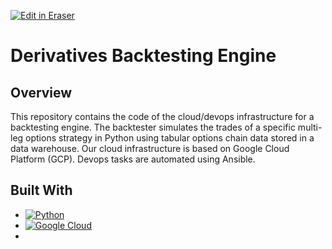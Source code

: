 <p><a target="_blank" href="https://app.eraser.io/workspace/kZSQbkdLoJJgPIDp9WhE" id="edit-in-eraser-github-link"><img alt="Edit in Eraser" src="https://firebasestorage.googleapis.com/v0/b/second-petal-295822.appspot.com/o/images%2Fgithub%2FOpen%20in%20Eraser.svg?alt=media&amp;token=968381c8-a7e7-472a-8ed6-4a6626da5501"></a></p>

# Derivatives Backtesting Engine
## Overview 
This repository contains the code of the cloud/devops infrastructure for a backtesting engine. The backtester simulates the trades of a specific multi-leg options strategy in Python using tabular options chain data stored in a data warehouse. Our cloud infrastructure is based on Google Cloud Platform (GCP). Devops tasks are automated using Ansible. 

## Built With
- [![Python][Python]][Python-url]
- [![Google Cloud][Google-Cloud]][Google-Cloud-url]
- 




[Python]: https://img.shields.io/badge/Python-3776AB?style=for-the-badge&logo=python&logoColor=white

[Python-url]: https://www.python.org/



[Google-Cloud]: https://img.shields.io/badge/Google_Cloud-4285F4?style=for-the-badge&logo=google-cloud&logoColor=white

[Google-Cloud-url]: https://cloud.google.com/?hl=en



[Ansible]: https://img.shields.io/badge/-Ansible-red?style=for-the-badge&logo=ansible&logoColor=white

[Ansible-url]: https://www.ansible.com/






<!--- Eraser file: https://app.eraser.io/workspace/kZSQbkdLoJJgPIDp9WhE --->
